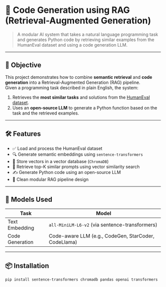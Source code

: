 # 🚀 Code Generation using RAG (Retrieval-Augmented Generation)

> A modular AI system that takes a natural language programming task and generates Python code by retrieving similar examples from the HumanEval dataset and using a code generation LLM.

---

## 📌 Objective

This project demonstrates how to combine **semantic retrieval** and **code generation** into a Retrieval-Augmented Generation (RAG) pipeline.  
Given a programming task described in plain English, the system:

1. Retrieves the **most similar tasks** and solutions from the [HumanEval dataset](https://github.com/openai/human-eval).
2. Uses an **open-source LLM** to generate a Python function based on the task and the retrieved examples.

---

## 🛠️ Features

- ✅ Load and process the HumanEval dataset
- 🔍 Generate semantic embeddings using `sentence-transformers`
- 💾 Store vectors in a vector database (`ChromaDB`)
- 🔎 Retrieve top-K similar prompts using vector similarity search
- ✍️ Generate Python code using an open-source LLM
- 🔁 Clean modular RAG pipeline design

---


## 🧠 Models Used

| Task               | Model                                      |
|--------------------|--------------------------------------------|
| Text Embedding     | `all-MiniLM-L6-v2` (via sentence-transformers) |
| Code Generation    | Code-aware LLM (e.g., CodeGen, StarCoder, CodeLlama) |

---

## 📦 Installation

```bash
pip install sentence-transformers chromadb pandas openai transformers


